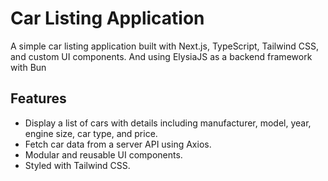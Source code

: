 # Car Listing Application

A simple car listing application built with Next.js, TypeScript, Tailwind CSS, and custom UI components.
And using ElysiaJS as a backend framework with Bun

## Features

- Display a list of cars with details including manufacturer, model, year, engine size, car type, and price.
- Fetch car data from a server API using Axios.
- Modular and reusable UI components.
- Styled with Tailwind CSS.
